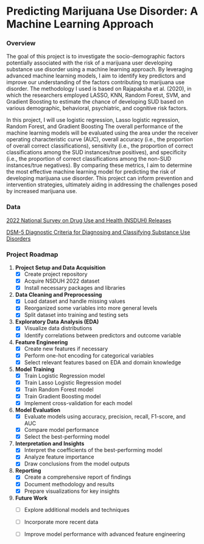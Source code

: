 # Predicting Marijuana Use Disorder: A Machine Learning Approach

### Overview

The goal of this project is to investigate the socio-demographic factors potentially associated with the risk of a marijuana user developing substance use disorder using a machine learning approach. By leveraging advanced machine learning models, I aim to identify key predictors and improve our understanding of the factors contributing to marijuana use disorder. The methodology I used is based on Rajapaksha et al. (2020), in which the researchers employed LASSO, KNN, Random Forest, SVM, and Gradient Boosting to estimate the chance of developing SUD based on various demographic, behavioral, psychiatric, and cognitive risk factors. 

In this project, I will use logistic regression, Lasso logistic regression, Random Forest, and Gradient Boosting The overall performance of the machine learning models will be evaluated using the area under the receiver operating characteristic curve (AUC), overall accuracy (i.e., the proportion of overall correct classifications), sensitivity (i.e., the proportion of correct classifications among the SUD instances/true positives), and specificity (i.e., the proportion of correct classifications among the non-SUD instances/true negatives). By comparing these metrics, I aim to determine the most effective machine learning model for predicting the risk of developing marijuana use disorder. This project can inform prevention and intervention strategies, ultimately aiding in addressing the challenges posed by increased marijuana use.

### Data

[2022 National Survey on Drug Use and Health (NSDUH) Releases](https://www.samhsa.gov/data/release/2022-national-survey-drug-use-and-health-nsduh-releases)

[DSM-5 Diagnostic Criteria for Diagnosing and Classifying Substance Use Disorders](https://www.ncbi.nlm.nih.gov/books/NBK565474/table/nycgsubuse.tab9/)

### Project Roadmap

1. **Project Setup and Data Acquisition**
   - [x] Create project repository
   - [x] Acquire NSDUH 2022 dataset
   - [x] Install necessary packages and libraries

2. **Data Cleaning and Preprocessing**
   - [x] Load dataset and handle missing values
   - [x] Reorganized some variables into more general levels
   - [x] Split dataset into training and testing sets

3. **Exploratory Data Analysis (EDA)**
   - [x] Visualize data distributions
   - [x] Identify correlations between predictors and outcome variable

4. **Feature Engineering**
   - [x] Create new features if necessary
   - [x] Perform one-hot encoding for categorical variables
   - [x] Select relevant features based on EDA and domain knowledge

5. **Model Training**
   - [x] Train Logistic Regression model
   - [x] Train Lasso Logistic Regression model
   - [x] Train Random Forest model
   - [x] Train Gradient Boosting model
   - [x] Implement cross-validation for each model

6. **Model Evaluation**
   - [x] Evaluate models using accuracy, precision, recall, F1-score, and AUC
   - [x] Compare model performance
   - [x] Select the best-performing model

7. **Interpretation and Insights**
   - [x] Interpret the coefficients of the best-performing model
   - [x] Analyze feature importance
   - [x] Draw conclusions from the model outputs

8. **Reporting**
   - [x] Create a comprehensive report of findings
   - [x] Document methodology and results
   - [x] Prepare visualizations for key insights

9. **Future Work**
    - [ ] Explore additional models and techniques
    - [ ] Incorporate more recent data
    - [ ] Improve model performance with advanced feature engineering





